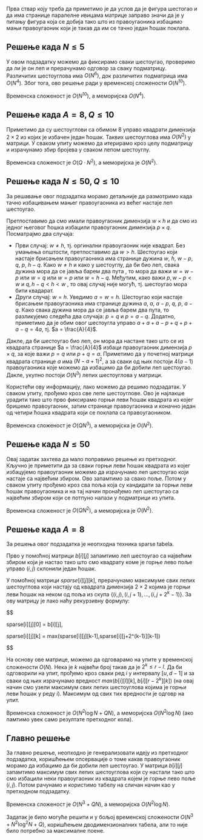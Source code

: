 ﻿Прва ствар коју треба да приметимо је да услов да је фигура шестогао и да има странице паралелне ивицама матрице заправо значи да је у питању фигура која се добија тако што из правоугаоника избацимо мањи правоугаоник који је такав да им се тачно један ћошак поклапа.

## Решење када $N \leq 5$
  
У овом подзадатку можемо да фиксирамо сваки шестоугао, проверимо да ли је он леп и прерачунамо одговор за сваку подматрицу. Различитих шестоуглова има $О(N^6)$, док различитих подматрица има $O(N^4)$. Због тога, ово решење ради у временској сложености $О(N^{10})$.

Временска сложеност је $О(N^{10})$, а меморијска $O(N^4)$.

## Решење када $A = 8, Q \leq 10$

Приметимо да су шестоуглови са обимом $8$ управо квадрати димензија $2  \times  2$ из којих је избачен један ћошак. Таквих шестоуглова има $O(N^2)$ у матрици. У сваком упиту можемо да итерирамо кроз целу подматрицу и израчунамо збир бројева у сваком лепом шестоуглу.

Временска сложеност је $O(Q \cdot N^2)$, а меморијска је $O(N^2)$.

## Решење када $N \leq 50, Q \leq 10$

За решавање овог подзадатка морамо детаљније да размотримо када тачно избацивањем мањег правоугаоника из већег настаје леп шестоугао.

Претпоставимо да смо имали правоугаоник димензија $w \times h$ и да смо из једног његовог ћошка избацили правоугаоник димензија $p \times q$. Посматрајмо два случаја:

- Први случај: $w \neq h$, тј. оргинални правоугаоник није квадрат. Без умањења општости, претпоставимо да $w > h$. Шестоугао који настаје брисањем правоугаоника има странице дужина $w$, $h$, $w-p$, $q$, $p$, $h-q$. Како $w \neq h$ и како у шестоуглу, да би био леп, свака дужина мора да се јавља барем два пута , то мора да важи $w = w-p$ или $w = q$ или $w = p$ или $w = h-q$. Међутим, како важи $p, w-p < w$ и $q, h-q < h < w$ , то овај случај није могућ, тј. шестоугао мора бити квадарат.
- Други случај: $w = h$. Уведимо $a = w = h$. Шестоугао који настаје брисањем правоугаоника има странице дужина $a$, $a$, $a-p$, $q$, $p$, $a-q$. Како свака дужина мора да се јавља барем два пута, то разликујемо следећа два случаја: $p = q$ и $p = a - q$. Додатно, приметимо да је обим овог шестоугла управо $a + a + a - p + q + p + a - q = 4a$, тј. $a = \frac{A}{4}$.

Дакле, да би шестоугао био леп, он мора да настане тако што се из квадрата странице $a = \frac{A}{4}$ избаци правоугаоник димензија $p \times q$, за које важи $p = q$ или $p + q = a$. Приметимо да у почетној матрици квадрата странице $a$ има $(N-a+1)^2$, а за сваки од њих постоји $4(a-1)$ правоугаоника које можемо да избацимо да би добили леп шестоугао. Дакле, укупно постоји $O(N^3)$ лепих шестоуглова у матрици.

Користећи ову информацију, лако можемо да решимо подзадатак. У сваком упиту, прођемо кроз све лепе шестоуглове. Ово је најлакше урадити тако што прво фиксирамо горњи леви ћошак квадрата из којег бришемо правоугаоник, затим странице правоугаоника и коначно један од четири ћошка квадрата који се поклапа са правоугаоником.


Временска сложеност је $O(Q N^3)$, а меморијска је $O(N^2)$.

## Решење када $N \leq 50$

Овај задатак захтева да мало поправимо решење из претходног. Кључно је приметити да за сваки горњи леви ћошак квадрата из којег избацујемо правоугаоник можемо да израчунамо леп шестоугао који настаје са највећим збиром. Ово запамтимо за свако поље. Потом у сваком упиту прођемо кроз сва поља која су кандидати за горњи леви ћошак правоугаоника и на тај начин пронађемо леп шестоугао са највећим збиром који се потпуно налази у подматрици из упита.

Временска сложеност је $O(Q N^2)$, а меморијска је $O(N^2)$.

## Решење када $А = 8$ 

За решења овог подзадатка је неопходна техника sparse tabela.

Прво у помоћној матрици $b[i][j]$ запамтимо леп шестоугао са највећим збиром који је настао тако што смо квадрату коме је горње лево поље управо $(i,j)$ склонили један ћошак.

У помоћној матрици $sparse[i][j][k]$, прерачунамо максимуме свих лепих шестоуглова који настају од квадрата димензија $2 \times 2$ којима је горњи леви ћошак на неком од поља из скупа $\{(i,j),(i,j+1),...,(i,j+2^k-1)\}$. За ову матрицу је лако наћу рекурзивну формулу:

$$

sparse[i][j][0] = b[i][j],

sparse[i][j][k] = max(sparse[i][j][k-1],sparse[i][j+2^(k-1)][k-1])

$$

На основу ове матрице, можемо да одговарамо на упите у временској сложености $O(N)$. Нека је $k$ највећи број такав да је $2^k \leq r-l$. Да би одговорили на упит, прођемо кроз сваки ред $i$ у интервалу $[u,d-1]$ и за сваки од њих израчунамо вредност $max(b[i][l][k],b[i][r-2^k][k])$ (на овај начин смо узели максимум свих лепих шестоуглова којима је горњи леви ћошак у реду $i$). Максимум од свих тих вредности је одговр на упит.


Временска сложеност је $O(N^2 \log N + Q N)$, а меморијска $O(N^2 \log N)$ (ако памтимо увек само резултате претходног кола).

## Главно решење

За главно решење, неопходно је генерализовати идеју из претходног подзадатка, коришћењем опсервације о томе какав правоугаоник морамо да избацимо да би добили леп шестоугао. У матрици $b[i][j]$ запамтимо максимум свих лепих шестоуглова који су настали тако што смо избацили неки правоугаоник из квадрата којем је горње лево поље $(i,j)$. Потом рачунамо и користимо табелу на сличан начин као у претходном подзадатку.
  


Временска сложеност је $O(N^3 + Q N)$, а меморијска $O(N^2 \log N)$.

Задатак је било могуће решити и у бољој временској сложености $O(N^3 + N^2 \log^2 N + Q)$, коришћењем дводимензионалних табела, али то није било потребно за максималне поене.



